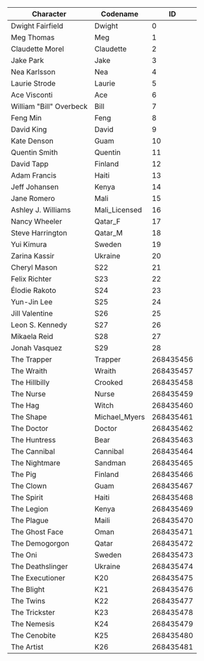 | Character               | Codename      | ID        |
|-------------------------|---------------|-----------|
| Dwight Fairfield        | Dwight        | 0         |
| Meg Thomas              | Meg           | 1         |
| Claudette Morel         | Claudette     | 2         |
| Jake Park               | Jake          | 3         |
| Nea Karlsson            | Nea           | 4         |
| Laurie Strode           | Laurie        | 5         |
| Ace Visconti            | Ace           | 6         |
| William "Bill" Overbeck | Bill          | 7         |
| Feng Min                | Feng          | 8         |
| David King              | David         | 9         |
| Kate Denson             | Guam          | 10        |
| Quentin Smith           | Quentin       | 11        |
| David Tapp              | Finland       | 12        |
| Adam Francis            | Haiti         | 13        |
| Jeff Johansen           | Kenya         | 14        |
| Jane Romero             | Mali          | 15        |
| Ashley J. Williams      | Mali_Licensed | 16        |
| Nancy Wheeler           | Qatar_F       | 17        |
| Steve Harrington        | Qatar_M       | 18        |
| Yui Kimura              | Sweden        | 19        |
| Zarina Kassir           | Ukraine       | 20        |
| Cheryl Mason            | S22           | 21        |
| Felix Richter           | S23           | 22        |
| Élodie Rakoto           | S24           | 23        |
| Yun-Jin Lee             | S25           | 24        |
| Jill Valentine          | S26           | 25        |
| Leon S. Kennedy         | S27           | 26        |
| Mikaela Reid            | S28           | 27        |
| Jonah Vasquez           | S29           | 28        |
| The Trapper             | Trapper       | 268435456 |
| The Wraith              | Wraith        | 268435457 |
| The Hillbilly           | Crooked       | 268435458 |
| The Nurse               | Nurse         | 268435459 |
| The Hag                 | Witch         | 268435460 |
| The Shape               | Michael_Myers | 268435461 |
| The Doctor              | Doctor        | 268435462 |
| The Huntress            | Bear          | 268435463 |
| The Cannibal            | Cannibal      | 268435464 |
| The Nightmare           | Sandman       | 268435465 |
| The Pig                 | Finland       | 268435466 |
| The Clown               | Guam          | 268435467 |
| The Spirit              | Haiti         | 268435468 |
| The Legion              | Kenya         | 268435469 |
| The Plague              | Maili         | 268435470 |
| The Ghost Face          | Oman          | 268435471 |
| The Demogorgon          | Qatar         | 268435472 |
| The Oni                 | Sweden        | 268435473 |
| The Deathslinger        | Ukraine       | 268435474 |
| The Executioner         | K20           | 268435475 |
| The Blight              | K21           | 268435476 |
| The Twins               | K22           | 268435477 |
| The Trickster           | K23           | 268435478 |
| The Nemesis             | K24           | 268435479 |
| The Cenobite            | K25           | 268435480 |
| The Artist              | K26           | 268435481 |